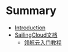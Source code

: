 # Summary

* [Introduction](README.md)
* [SailingCloud文档](content/chapter1.md)
   * [领航云入门教程](content/ling_hang_yun_ru_men_jiao_cheng.md)

